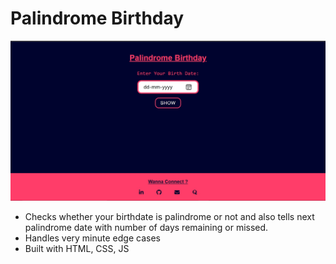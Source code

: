 # Palindrome Birthday

![app preview](img/mark13.jpg)

- Checks whether your birthdate is palindrome or not and also tells next palindrome date with number of days remaining or missed.
- Handles very minute edge cases
- Built with HTML, CSS, JS
